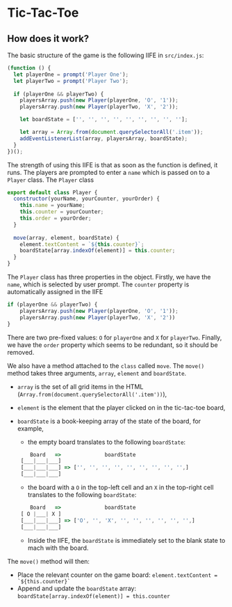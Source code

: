 # Tic-Tac-Toe
## How does it work?
The basic structure of the game is the following IIFE in `src/index.js`:

```js
(function () {
  let playerOne = prompt('Player One');
  let playerTwo = prompt('Player Two');
  
  if (playerOne && playerTwo) {
    playersArray.push(new Player(playerOne, 'O', '1'));
    playersArray.push(new Player(playerTwo, 'X', '2'));

    let boardState = ['', '', '', '', '', '', '', '', ''];

    let array = Array.from(document.querySelectorAll('.item'));
    addEventListenerList(array, playersArray, boardState);
  }
})();
```
The strength of using this IIFE is that as soon as the function is defined, it runs. The players are prompted to enter a `name` which is passed on to a `Player` class. The `Player` class
```js
export default class Player {
  constructor(yourName, yourCounter, yourOrder) {
    this.name = yourName;
    this.counter = yourCounter;
    this.order = yourOrder;
  }
 
  move(array, element, boardState) {
    element.textContent = `${this.counter}`;
    boardState[array.indexOf(element)] = this.counter;
  }
}
```
The `Player` class has three properties in the object. Firstly, we have the `name`, which is selected by user prompt. The `counter` property is automatically assigned in the IIFE
```js
if (playerOne && playerTwo) {
    playersArray.push(new Player(playerOne, 'O', '1'));
    playersArray.push(new Player(playerTwo, 'X', '2'))
}
```
There are two pre-fixed values: `O` for `playerOne` and `X` for `playerTwo`. Finally, we have the `order` property which seems to be redundant, so it should be removed. 

We also have a method attached to the `class` called `move`. The `move()` method takes three arguments, `array`, `element` and `boardState`. 
- `array` is the set of all grid items in the HTML (`Array.from(document.querySelectorAll('.item'))`),
- `element` is the element that the player clicked on in the tic-tac-toe board,
- `boardState` is a book-keeping array of the state of the board, for example,
  - the empty board translates to the following  `boardState`:
  ```js
      Board   =>              boardState
   [___|___|___]
   [___|___|___] => ['', '', '', '', '', '', '', '', '',]
   [___|___|___]
  ```
     
  -  the board with a `O` in the top-left cell and an `X` in the top-right cell translates to the following `boardState`:
  ```js
      Board   =>              boardState
   [ O |___| X ]
   [___|___|___] => ['O', '', 'X', '', '', '', '', '', '',]
   [___|___|___]
  ```
  - Inside the IIFE, the `boardState` is immediately set to the blank state to mach with the board.

The `move()` method will then:
- Place the relevant counter on the game board: ``element.textContent = `${this.counter}` ``
- Append and update the `boardState` array: `boardState[array.indexOf(element)] = this.counter`
